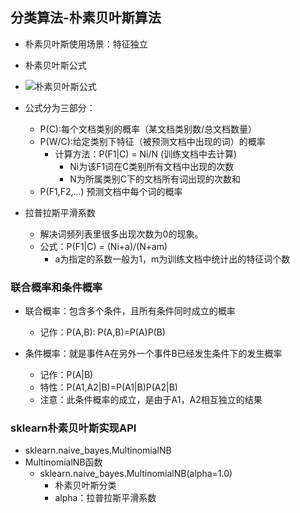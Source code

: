 ## 分类算法-朴素贝叶斯算法
- 朴素贝叶斯使用场景：特征独立
- 朴素贝叶斯公式
- ![朴素贝叶斯公式](/Users/mac/Desktop/spider/机器学习/机器学习概述/朴素贝叶斯公式.jpeg)

- 公式分为三部分：
	- P(C):每个文档类别的概率（某文档类别数/总文档数量）
	- P(W/C):给定类别下特征（被预测文档中出现的词）的概率
		- 计算方法：P(F1|C) = Ni/N  (训练文档中去计算)
			- Ni为该F1词在C类别所有文档中出现的次数
			- N为所属类别C下的文档所有词出现的次数和
	- P(F1,F2,...)  预测文档中每个词的概率

- 拉普拉斯平滑系数
	-  解决词频列表里很多出现次数为0的现象。
	-  公式：P(F1|C) = (Ni+a)/(N+am)
		- a为指定的系数一般为1，m为训练文档中统计出的特征词个数

### 联合概率和条件概率
- 联合概率：包含多个条件，且所有条件同时成立的概率
	- 记作：P(A,B): P(A,B)=P(A)P(B)

- 条件概率：就是事件A在另外一个事件B已经发生条件下的发生概率
	- 记作：P(A|B)
	- 特性：P(A1,A2|B)=P(A1|B)P(A2|B)
	- 注意：此条件概率的成立，是由于A1，A2相互独立的结果

### sklearn朴素贝叶斯实现API
- sklearn.naive_bayes.MultinomialNB
- MultinomialNB函数
	- sklearn.naive_bayes.MultinomialNB(alpha=1.0)
		- 朴素贝叶斯分类
		- alpha：拉普拉斯平滑系数